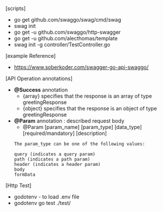 [scripts]
- go get github.com/swaggo/swag/cmd/swag
- swag init
- go get -u github.com/swaggo/http-swagger
- go get -u github.com/alecthomas/template
- swag init -g controller/TestController.go

[example Reference]
- https://www.soberkoder.com/swagger-go-api-swaggo/


[API Operation annotations]
- **@Success** annotation
  - {array} specifies that the response is an array of type greetingResponse
  - {object} specifies that the response is an object of type greetingResponse
- **@Param** annotation : described request body 
  -  @Param [param_name] [param_type] [data_type] [required/mandatory] [description]
  ```
  The param_type can be one of the following values:
  
  query (indicates a query param)
  path (indicates a path param)
  header (indicates a header param)
  body
  formData
  ```
  
[Http Test]  
- godotenv - to load .env file
- godotenv go test ./test/